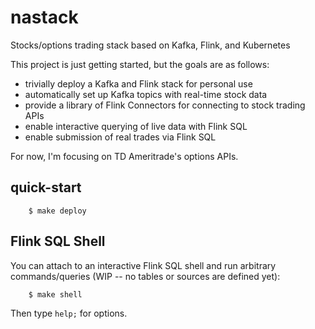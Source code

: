 # nastack
Stocks/options trading stack based on Kafka, Flink, and Kubernetes

This project is just getting started, but the goals are as follows:
 - trivially deploy a Kafka and Flink stack for personal use
 - automatically set up Kafka topics with real-time stock data
 - provide a library of Flink Connectors for connecting to stock trading APIs
 - enable interactive querying of live data with Flink SQL
 - enable submission of real trades via Flink SQL

For now, I'm focusing on TD Ameritrade's options APIs.

## quick-start
```shell
    $ make deploy
```

## Flink SQL Shell

You can attach to an interactive Flink SQL shell and run arbitrary
commands/queries (WIP -- no tables or sources are defined yet):

```shell
    $ make shell
```

Then type `help;` for options.
